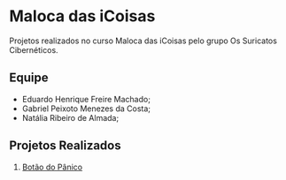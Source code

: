 # Maloca das iCoisas

Projetos realizados no curso Maloca das iCoisas pelo grupo Os Suricatos Cibernéticos.

## Equipe

- Eduardo Henrique Freire Machado;
- Gabriel Peixoto Menezes da Costa;
- Natália Ribeiro de Almada;

## Projetos Realizados

1. [Botão do Pânico](./botao-do-panico)
